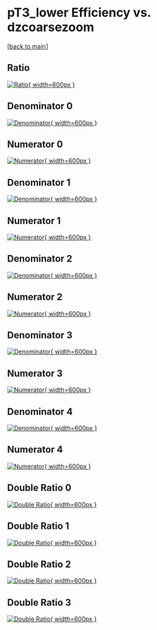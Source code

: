 # pT3_lower Efficiency vs. dzcoarsezoom

[[back to main](./)]



## Ratio

[![Ratio](../mtv/var/pT3_lower_base_13_1_eff_dzcoarsezoom.png){ width=600px }](../mtv/var/pT3_lower_base_13_1_eff_dzcoarsezoom.pdf)

## Denominator 0

[![Denominator](../mtv/den/pT3_lower_base_13_1_eff_dzcoarsezoom_den0.png){ width=600px }](../mtv/den/pT3_lower_base_13_1_eff_dzcoarsezoom_den0.pdf)

## Numerator 0

[![Numerator](../mtv/num/pT3_lower_base_13_1_eff_dzcoarsezoom_num0.png){ width=600px }](../mtv/num/pT3_lower_base_13_1_eff_dzcoarsezoom_num0.pdf)

## Denominator 1

[![Denominator](../mtv/den/pT3_lower_base_13_1_eff_dzcoarsezoom_den1.png){ width=600px }](../mtv/den/pT3_lower_base_13_1_eff_dzcoarsezoom_den1.pdf)

## Numerator 1

[![Numerator](../mtv/num/pT3_lower_base_13_1_eff_dzcoarsezoom_num1.png){ width=600px }](../mtv/num/pT3_lower_base_13_1_eff_dzcoarsezoom_num1.pdf)

## Denominator 2

[![Denominator](../mtv/den/pT3_lower_base_13_1_eff_dzcoarsezoom_den2.png){ width=600px }](../mtv/den/pT3_lower_base_13_1_eff_dzcoarsezoom_den2.pdf)

## Numerator 2

[![Numerator](../mtv/num/pT3_lower_base_13_1_eff_dzcoarsezoom_num2.png){ width=600px }](../mtv/num/pT3_lower_base_13_1_eff_dzcoarsezoom_num2.pdf)

## Denominator 3

[![Denominator](../mtv/den/pT3_lower_base_13_1_eff_dzcoarsezoom_den3.png){ width=600px }](../mtv/den/pT3_lower_base_13_1_eff_dzcoarsezoom_den3.pdf)

## Numerator 3

[![Numerator](../mtv/num/pT3_lower_base_13_1_eff_dzcoarsezoom_num3.png){ width=600px }](../mtv/num/pT3_lower_base_13_1_eff_dzcoarsezoom_num3.pdf)

## Denominator 4

[![Denominator](../mtv/den/pT3_lower_base_13_1_eff_dzcoarsezoom_den4.png){ width=600px }](../mtv/den/pT3_lower_base_13_1_eff_dzcoarsezoom_den4.pdf)

## Numerator 4

[![Numerator](../mtv/num/pT3_lower_base_13_1_eff_dzcoarsezoom_num4.png){ width=600px }](../mtv/num/pT3_lower_base_13_1_eff_dzcoarsezoom_num4.pdf)

## Double Ratio 0

[![Double Ratio](../mtv/ratio/pT3_lower_base_13_1_eff_dzcoarsezoom_ratio0.png){ width=600px }](../mtv/ratio/pT3_lower_base_13_1_eff_dzcoarsezoom_ratio0.pdf)

## Double Ratio 1

[![Double Ratio](../mtv/ratio/pT3_lower_base_13_1_eff_dzcoarsezoom_ratio1.png){ width=600px }](../mtv/ratio/pT3_lower_base_13_1_eff_dzcoarsezoom_ratio1.pdf)

## Double Ratio 2

[![Double Ratio](../mtv/ratio/pT3_lower_base_13_1_eff_dzcoarsezoom_ratio2.png){ width=600px }](../mtv/ratio/pT3_lower_base_13_1_eff_dzcoarsezoom_ratio2.pdf)

## Double Ratio 3

[![Double Ratio](../mtv/ratio/pT3_lower_base_13_1_eff_dzcoarsezoom_ratio3.png){ width=600px }](../mtv/ratio/pT3_lower_base_13_1_eff_dzcoarsezoom_ratio3.pdf)

